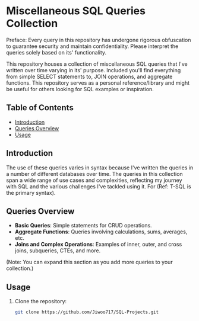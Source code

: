 # Miscellaneous SQL Queries Collection

Preface: Every query in this repository has undergone rigorous obfuscation to guarantee security and maintain confidentiality. Please interpret the queries solely based on its' functionality.

This repository houses a collection of miscellaneous SQL queries that I've written over time varying in its' purpose. Included you'll find everything from simple SELECT statements to, JOIN operations, and aggregate functions. This repository serves as a personal reference/library and might be useful for others looking for SQL examples or inspiration.

## Table of Contents

- [Introduction](#introduction)
- [Queries Overview](#queries-overview)
- [Usage](#usage)

## Introduction

The use of these queries varies in syntax because I've written the queries in a number of different databases over time. The queries in this collection span a wide range of use cases and complexities, reflecting my journey with SQL and the various challenges I've tackled using it. For (Ref: T-SQL is the primary syntax).

## Queries Overview

- **Basic Queries**: Simple statements for CRUD operations.
- **Aggregate Functions**: Queries involving calculations, sums, averages, etc.
- **Joins and Complex Operations**: Examples of inner, outer, and cross joins, subqueries, CTEs, and more.

(Note: You can expand this section as you add more queries to your collection.)

## Usage

1. Clone the repository:
   ```bash
   git clone https://github.com/Jiwoo717/SQL-Projects.git
